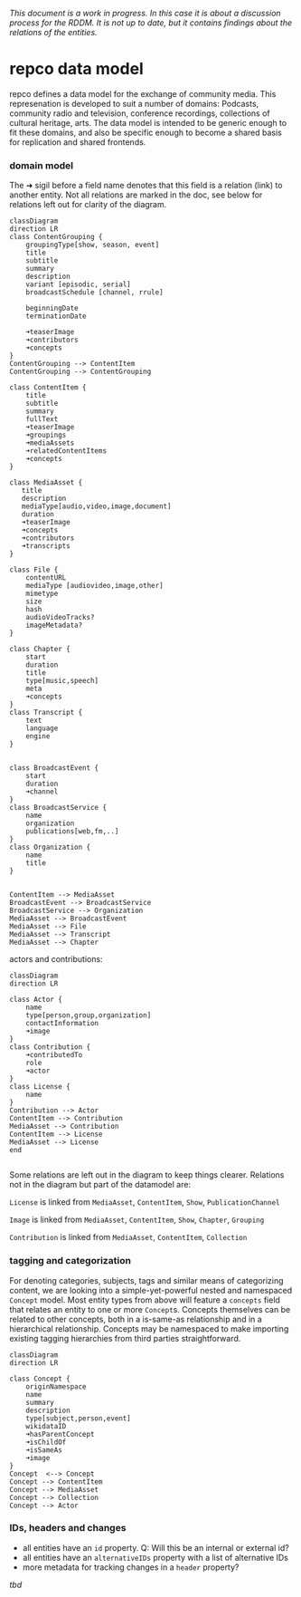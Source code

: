 _This document is a work in progress. In this case it is about a discussion process for the RDDM. It is not up to date, but it contains findings about the relations of the entities._

# repco data model

repco defines a data model for the exchange of community media. This represenation is developed to suit a number of domains: Podcasts, community radio and television, conference recordings, collections of cultural heritage, arts.
The data model is intended to be generic enough to fit these domains, and also be specific enough to become a shared basis for replication and shared frontends.

### domain model

The ➜ sigil before a field name denotes that this field is a relation (link) to another entity. Not all relations are marked in the doc, see below for relations left out for clarity of the diagram.

```mermaid
classDiagram
direction LR
class ContentGrouping {
    groupingType[show, season, event]
    title
    subtitle
    summary
    description
    variant [episodic, serial]
    broadcastSchedule [channel, rrule]

    beginningDate
    terminationDate

    ➜teaserImage
    ➜contributors
    ➜concepts
}
ContentGrouping --> ContentItem
ContentGrouping --> ContentGrouping

class ContentItem {
    title
    subtitle
    summary
    fullText
    ➜teaserImage
    ➜groupings
    ➜mediaAssets
    ➜relatedContentItems
    ➜concepts
}

class MediaAsset {
   title
   description
   mediaType[audio,video,image,document]
   duration
   ➜teaserImage
   ➜concepts
   ➜contributors
   ➜transcripts
}

class File {
    contentURL
    mediaType [audiovideo,image,other]
    mimetype
    size
    hash
    audioVideoTracks?
    imageMetadata?
}

class Chapter {
    start
    duration
    title
    type[music,speech]
    meta
    ➜concepts
}
class Transcript {
    text
    language
    engine
}


class BroadcastEvent {
    start
    duration
    ➜channel
}
class BroadcastService {
    name
    organization
    publications[web,fm,..]
}
class Organization {
    name
    title
}


ContentItem --> MediaAsset
BroadcastEvent --> BroadcastService
BroadcastService --> Organization
MediaAsset --> BroadcastEvent
MediaAsset --> File
MediaAsset --> Transcript
MediaAsset --> Chapter

```

actors and contributions:

```mermaid
classDiagram
direction LR

class Actor {
    name
    type[person,group,organization]
    contactInformation
    ➜image
}
class Contribution {
    ➜contributedTo
    role
    ➜actor
}
class License {
    name
}
Contribution --> Actor
ContentItem --> Contribution
MediaAsset --> Contribution
ContentItem --> License
MediaAsset --> License
end


```

Some relations are left out in the diagram to keep things clearer. Relations not in the diagram but part of the datamodel are:

`License` is linked from `MediaAsset`, `ContentItem`, `Show`, `PublicationChannel`

`Image` is linked from `MediaAsset`, `ContentItem`, `Show`, `Chapter`, `Grouping`

`Contribution` is linked from `MediaAsset`, `ContentItem`, `Collection`

### tagging and categorization

For denoting categories, subjects, tags and similar means of categorizing content, we are looking into a simple-yet-powerful nested and namespaced `Concept` model. Most entity types from above will feature a `concepts` field that relates an entity to one or more `Concept`s. Concepts themselves can be related to other concepts, both in a is-same-as relationship and in a hierarchical relationship. Concepts may be namespaced to make importing existing tagging hierarchies from third parties straightforward.

```mermaid
classDiagram
direction LR

class Concept {
    originNamespace
    name
    summary
    description
    type[subject,person,event]
    wikidataID
    ➜hasParentConcept
    ➜isChildOf
    ➜isSameAs
    ➜image
}
Concept  <--> Concept
Concept --> ContentItem
Concept --> MediaAsset
Concept --> Collection
Concept --> Actor

```

### IDs, headers and changes

- all entities have an `id` property. Q: Will this be an internal or external id?
- all entities have an `alternativeIDs` property with a list of alternative IDs
- more metadata for tracking changes in a `header` property?

_tbd_
